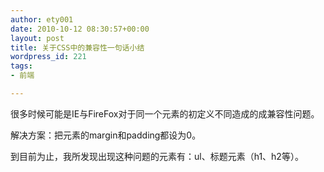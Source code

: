```yaml
---
author: ety001
date: 2010-10-12 08:30:57+00:00
layout: post
title: 关于CSS中的兼容性一句话小结
wordpress_id: 221
tags:
- 前端

---
```


很多时候可能是IE与FireFox对于同一个元素的初定义不同造成的成兼容性问题。

解决方案：把元素的margin和padding都设为0。

到目前为止，我所发现出现这种问题的元素有：ul、标题元素（h1、h2等）。
